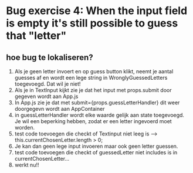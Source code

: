# Bug exercise 4: When the input field is empty it's still possible to guess that "letter"

## hoe bug te lokaliseren?

1. Als je geen letter invoert en op guess button klikt, neemt je aantal guesses af en wordt een lege string in WronglyGuessedLetters toegevoegd. Dat wil je niet!
2. Als je in TextInput kijkt zie je dat het input met props.submit door gegeven wordt aan App.js
3. In App.js zie je dat met submit={props.guessLetterHandler} dit weer doorgegevn wordt aan AppContainer
4. in guessLetterHandler wordt elke waarde gelijk aan state toegevoegd. Je wil een beperking hebben, zodat er een letter ingevoerd moet worden.
5. test code toevoegen die checkt of Textinput niet leeg is --> this.currentChosenLetter.length > 0;
6. Je kan dan geen lege input invoeren maar ook geen letter guessen.
7. test code toevoegen die checkt of guessedLetter niet includes is in currentChosenLetter...
8. werkt nu!!
